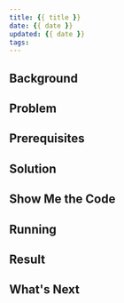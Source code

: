 ```yaml
---
title: {{ title }}
date: {{ date }}
updated: {{ date }}
tags:
---
```



## Background

## Problem

## Prerequisites

## Solution

## Show Me the Code

## Running

## Result

## What's Next
